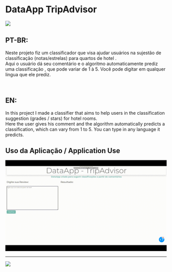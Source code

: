 # DataApp TripAdvisor

<img src="https://external-content.duckduckgo.com/iu/?u=https%3A%2F%2Fe.rpp-noticias.io%2Fnormal%2F2017%2F11%2F09%2F101710_516361.png&f=1&nofb=1">

## PT-BR:
<p>
  Neste projeto fiz um classificador que visa ajudar usuários na sujestão de classificação (notas/estrelas) para quartos de hotel . <br>
 Aqui o usuário dá seu comentário e o algoritmo automaticamente prediz uma classificação , que pode variar de  1 à 5.
 Você pode digitar em qualquer lingua que ele prediz.
</p>

<br>

## EN:
<p>
  In this project I made a classifier that aims to help users in the classification suggestion (grades / stars) for hotel rooms. <br>
  Here the user gives his comment and the algorithm automatically predicts a classification, which can vary from 1 to 5.
  You can type in any language it predicts.
</p>

## Uso da Aplicação / Application Use
<img src="assets/video_usando_app.gif">

<hr>

<img src="https://images.pexels.com/photos/163688/hiker-travel-trip-wander-163688.jpeg?auto=compress&cs=tinysrgb&dpr=2&h=750&w=1260">
